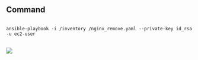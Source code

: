 <h2> Command </h2>
<pre>
<code>
ansible-playbook -i /inventory /nginx_remove.yaml --private-key id_rsa -u ec2-user
</code>
</pre>
<img src="https://github.com/uditsah098/Ansible_projs/assets/133565971/1476548b-c7d6-4511-b0b0-ce4bf0f63466">
